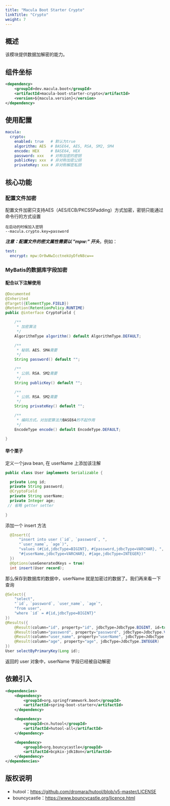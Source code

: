 ```yaml
---
title: "Macula Boot Starter Crypto"
linkTitle: "Crypto"
weight: 7
---
```

## 概述

该模块提供数据加解密的能力。



## 组件坐标

```xml
<dependency>
    <groupId>dev.macula.boot</groupId>
    <artifactId>macula-boot-starter-crypto</artifactId>
    <version>${macula.version}</version>
</dependency>
```



## 使用配置

```yaml
macula:
  crypto:
    enabled: true   # 默认为true
    algorithm: AES  # BASE64, AES, RSA, SM2, SM4 
    encode: HEX     # BASE64, HEX
    password: xxx   # 对称加密的密钥
    publicKey: xxx  # 非对称加密公钥
    privateKey: xxx # 非对称解密私钥
```



## 核心功能

### 配置文件加密

配置文件加密只支持AES（AES/ECB/PKCS5Padding）方式加密，密钥只能通过命令行的方式设置
```
在启动的时候加入密钥
--macula.crypto.key=password
```
***注意：配置文件的密文属性需要以 "mpw:" 开头***，例如：

```yaml
test:
  encrypt: mpw:Or0wNwIcctnekUyDfeN8cw==
```



### MyBatis的数据库字段加密
#### 配合以下注解使用

```java
@Documented
@Inherited
@Target({ElementType.FIELD})
@Retention(RetentionPolicy.RUNTIME)
public @interface CryptoField {

    /**
     * 加密算法
     */
    AlgorithmType algorithm() default AlgorithmType.DEFAULT;

    /**
     * 秘钥。AES、SM4需要
     */
    String password() default "";

    /**
     * 公钥。RSA、SM2需要
     */
    String publicKey() default "";

    /**
     * 公钥。RSA、SM2需要
     */
    String privateKey() default "";

    /**
     * 编码方式。对加密算法为BASE64的不起作用
     */
    EncodeType encode() default EncodeType.DEFAULT;

}
```

#### 举个栗子

定义一个java bean, 在 userName 上添加该注解

```java
public class User implements Serializable {

  private Long id;
  private String password;
  @CryptoField
  private String userName;
  private Integer age;
 // 省略 getter setter
  
}
```

添加一个 insert 方法

```java
  @Insert({
      "insert into user (`id`, `password`, ",
      "`user_name`, `age`)",
      "values (#{id,jdbcType=BIGINT}, #{password,jdbcType=VARCHAR}, ",
      "#{userName,jdbcType=VARCHAR}, #{age,jdbcType=INTEGER})"
  })
  @Options(useGeneratedKeys = true)
  int insert(User record);
```

那么保存到数据库的数据中，userName 就是加密过的数据了。我们再来看一下查询

```java
@Select({
    "select",
    "`id`, `password`, `user_name`, `age`",
    "from user",
    "where `id` = #{id,jdbcType=BIGINT}"
})
@Results({
    @Result(column="id", property="id", jdbcType=JdbcType.BIGINT, id=true),
    @Result(column="password", property="password", jdbcType=JdbcType.VARCHAR),
    @Result(column="user_name", property="userName", jdbcType=JdbcType.VARCHAR),
    @Result(column="age", property="age", jdbcType=JdbcType.INTEGER)
})
User selectByPrimaryKey(Long id);
```

返回的 user 对象中，userName 字段已经被自动解密

## 依赖引入

```xml
<dependencies>
    <dependency>
        <groupId>org.springframework.boot</groupId>
        <artifactId>spring-boot-starter</artifactId>
    </dependency>

    <dependency>
        <groupId>cn.hutool</groupId>
        <artifactId>hutool-all</artifactId>
    </dependency>

    <dependency>
        <groupId>org.bouncycastle</groupId>
        <artifactId>bcpkix-jdk18on</artifactId>
    </dependency>
</dependencies>
```



## 版权说明

- hutool：https://github.com/dromara/hutool/blob/v5-master/LICENSE
- bouncycastle：https://www.bouncycastle.org/licence.html
